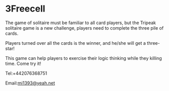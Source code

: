 # 3Freecell

The game of solitaire must be familiar to all card players, but the Tripeak solitaire game is a new challenge, players need to complete the three pile of cards.

Players turned over all the cards is the winner, and he/she will get a three-star!

This game can help players to exercise their logic thinking while they killing time. Come try it!

Tel:+442076368751

Email:mi1393@yeah.net
